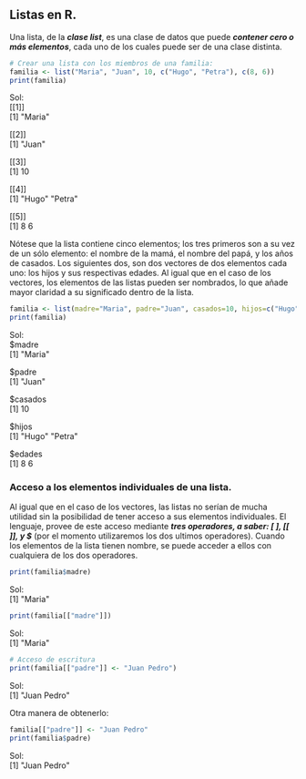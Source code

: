 ## Listas en R.
Una lista, de la ***clase list***, es una clase de datos que puede ***contener cero o más elementos***, cada uno de los cuales puede ser de una clase distinta.

```R
# Crear una lista con los miembros de una familia:
familia <- list("Maria", "Juan", 10, c("Hugo", "Petra"), c(8, 6))
print(familia)
```
Sol:  
[[1]]  
[1] "Maria"  
  
[[2]]  
[1] "Juan"  
  
[[3]]  
[1] 10  
  
[[4]]  
[1] "Hugo"  "Petra"  
  
[[5]]  
[1] 8 6  

Nótese que la lista contiene cinco elementos; los tres primeros son a su vez de un sólo elemento: el nombre de la mamá, el nombre del papá, y los años de casados. Los siguientes dos, son dos vectores de dos elementos cada uno: los hijos y sus respectivas edades. Al igual que en el caso de los vectores, los elementos de las listas pueden ser nombrados, lo que añade mayor claridad a su significado dentro de la lista.  

```R
familia <- list(madre="Maria", padre="Juan", casados=10, hijos=c("Hugo", "Petra"), edades=c(8, 6))
print(familia)
```
Sol:  
$madre  
[1] "Maria"  
  
$padre  
[1] "Juan"  
  
$casados  
[1] 10  
  
$hijos  
[1] "Hugo"  "Petra"  
  
$edades  
[1] 8 6  

### Acceso a los elementos individuales de una lista.
Al igual que en el caso de los vectores, las listas no serían de mucha utilidad sin la posibilidad de tener acceso a sus elementos individuales. El lenguaje, provee de este acceso mediante ***tres operadores, a saber: [ ], [[ ]], y $*** (por el momento utilizaremos los dos ultimos operadores). Cuando los elementos de la lista tienen nombre, se puede acceder a ellos con cualquiera de los dos operadores.  

```R
print(familia$madre)
```
Sol:  
[1] "Maria"  

```R
print(familia[["madre"]])
```
Sol:  
[1] "Maria"  

```R
# Acceso de escritura
print(familia[["padre"]] <- "Juan Pedro")
```
Sol:  
[1] "Juan Pedro"  

Otra manera de obtenerlo:

```R
familia[["padre"]] <- "Juan Pedro"
print(familia$padre)
```
Sol:  
[1] "Juan Pedro"  

